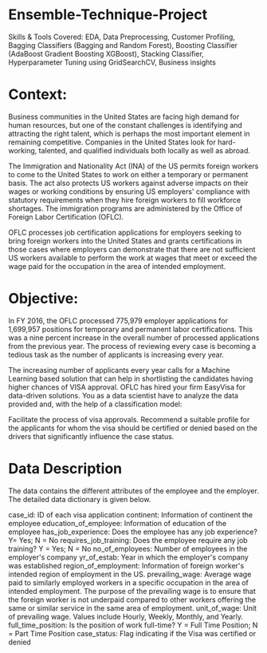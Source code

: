 # Ensemble-Technique-Project
Skills &amp; Tools Covered: EDA, Data Preprocessing, Customer Profiling, Bagging Classifiers (Bagging and Random Forest), Boosting Classifier (AdaBoost Gradient Boosting XGBoost), Stacking Classifier, Hyperparameter Tuning using GridSearchCV, Business insights

# Context:
Business communities in the United States are facing high demand for human resources, but one of the constant challenges is identifying and attracting the right talent, which is perhaps the most important element in remaining competitive. Companies in the United States look for hard-working, talented, and qualified individuals both locally as well as abroad.

The Immigration and Nationality Act (INA) of the US permits foreign workers to come to the United States to work on either a temporary or permanent basis. The act also protects US workers against adverse impacts on their wages or working conditions by ensuring US employers' compliance with statutory requirements when they hire foreign workers to fill workforce shortages. The immigration programs are administered by the Office of Foreign Labor Certification (OFLC).

OFLC processes job certification applications for employers seeking to bring foreign workers into the United States and grants certifications in those cases where employers can demonstrate that there are not sufficient US workers available to perform the work at wages that meet or exceed the wage paid for the occupation in the area of intended employment.

# Objective:
In FY 2016, the OFLC processed 775,979 employer applications for 1,699,957 positions for temporary and permanent labor certifications. This was a nine percent increase in the overall number of processed applications from the previous year. The process of reviewing every case is becoming a tedious task as the number of applicants is increasing every year.

The increasing number of applicants every year calls for a Machine Learning based solution that can help in shortlisting the candidates having higher chances of VISA approval. OFLC has hired your firm EasyVisa for data-driven solutions. You as a data scientist have to analyze the data provided and, with the help of a classification model:

Facilitate the process of visa approvals.
Recommend a suitable profile for the applicants for whom the visa should be certified or denied based on the drivers that significantly influence the case status.

# Data Description
The data contains the different attributes of the employee and the employer. The detailed data dictionary is given below.

case_id: ID of each visa application
continent: Information of continent the employee
education_of_employee: Information of education of the employee
has_job_experience: Does the employee has any job experience? Y= Yes; N = No
requires_job_training: Does the employee require any job training? Y = Yes; N = No
no_of_employees: Number of employees in the employer's company
yr_of_estab: Year in which the employer's company was established
region_of_employment: Information of foreign worker's intended region of employment in the US.
prevailing_wage: Average wage paid to similarly employed workers in a specific occupation in the area of intended employment. The purpose of the prevailing wage is to ensure that the foreign worker is not underpaid compared to other workers offering the same or similar service in the same area of employment.
unit_of_wage: Unit of prevailing wage. Values include Hourly, Weekly, Monthly, and Yearly.
full_time_position: Is the position of work full-time? Y = Full Time Position; N = Part Time Position
case_status: Flag indicating if the Visa was certified or denied
